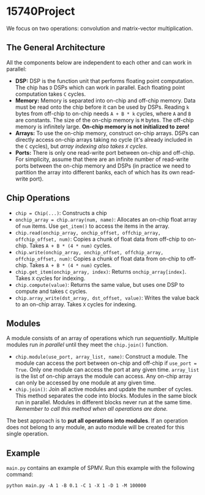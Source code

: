 # 15740Project

We focus on two operations: convolution and matrix-vector multiplication.

## The General Architecture
All the components below are independent to each other and can work in parallel:
- **DSP:** DSP is the function unit that performs floating point computation. The chip has `D` DSPs which can work in parallel. Each floating point computation takes `C` cycles.
- **Memory:** Memory is separated into on-chip and off-chip memory. Data must be read onto the chip before it can be used by DSPs. Reading `k` bytes from off-chip to on-chip needs `A + B * k` cycles, where `A` and `B` are constants. The size of the on-chip memory is `M` bytes. The off-chip memory is infinitely large. **On-chip memory is not initialized to zero!**
- **Arrays:** To use the on-chip memory, construct on-chip arrays. DSPs can directly access on-chip arrays taking no cycle (it's already included in the `C` cycles), but *array indexing also takes `X` cycles*.
- **Ports:** There is only one read-write port between on-chip and off-chip. For simplicity, assume that there are an infinite number of read-write ports between the on-chip memory and DSPs (in practice we need to partition the array into different banks, each of which has its own read-write port).


## Chip Operations
- `chip = Chip(...)`: Constructs a chip
- `onchip_array = chip.array(num, name)`: Allocates an on-chip float array of `num` items. Use `get_item()` to access the items in the array.
- `chip.read(onchip_array, onchip_offset, offchip_array, offchip_offset, num)`: Copies a chunk of float data from off-chip to on-chip. Takes `A + B * (4 * num)` cycles.
- `chip.write(onchip_array, onchip_offset, offchip_array, offchip_offset, num)`: Copies a chunk of float data from on-chip to off-chip. Takes `A + B * (4 * num)` cycles.
- `chip.get_item(onchip_array, index)`: Returns `onchip_array[index]`. Takes `X` cycles for indexing.
- `chip.compute(value)`: Returns the same value, but uses one DSP to compute and takes `C` cycles.
- `chip.array_write(dst_array, dst_offset, value)`: Writes the value back to an on-chip array. Takes `X` cycles for indexing.

## Modules
A module consists of an array of operations which run *sequentially*. Multiple modules run *in parallel* until they meet the `chip.join()` function.
- `chip.module(use_port, array_list, name)`: Construct a module. The module can access the port between on-chip and off-chip if `use_port = True`. Only one module can access the port at any given time. `array_list` is the list of on-chip arrays the module can access. Any on-chip array can only be accessed by one module at any given time.
- `chip.join()`: Join all active modules and update the number of cycles. This method separates the code into blocks. Modules in the same block run in parallel. Modules in different blocks never run at the same time. *Remember to call this method when all operations are done.*

The best approach is to **put all operations into modules**. If an operation does not belong to any module, an auto module will be created for this single operation.

## Example
`main.py` contains an example of SPMV. Run this example with the following command:
```
python main.py -A 1 -B 0.1 -C 1 -X 1 -D 1 -M 100000
```